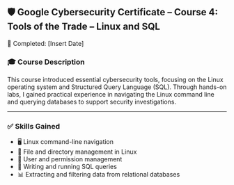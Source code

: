 ## 🛡️ Google Cybersecurity Certificate – Course 4: Tools of the Trade – Linux and SQL  
📅 Completed: [Insert Date]

### 🎓 Course Description  
This course introduced essential cybersecurity tools, focusing on the Linux operating system and Structured Query Language (SQL). Through hands-on labs, I gained practical experience in navigating the Linux command line and querying databases to support security investigations.

---

### ✅ Skills Gained
- 🖥️ Linux command-line navigation  
- 📂 File and directory management in Linux  
- 👥 User and permission management  
- 🧮 Writing and running SQL queries  
- 📊 Extracting and filtering data from relational databases
